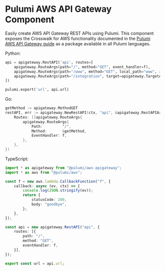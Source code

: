 # Pulumi AWS API Gateway Component

Easily create AWS API Gateway REST APIs using Pulumi. This component exposes the Crosswalk for AWS functionality documented in the [Pulumi AWS API Gateway guide](https://www.pulumi.com/docs/guides/crosswalk/aws/api-gateway/) as a package available in all Pulumi languages.

Python:

```py
api = apigateway.RestAPI('api', routes=[
    apigateway.RouteArgs(path="/", method="GET", event_handler=f),
    apigateway.RouteArgs(path="/www", method="GET", local_path="www", index=False),
    apigateway.RouteArgs(path="/integration", target=apigateway.TargetArgs(uri="https://www.google.com", type="http_proxy"))
])

pulumi.export('url', api.url)
```

Go: 

```go
getMethod := apigateway.MethodGET
restAPI, err := apigateway.NewRestAPI(ctx, "api", &apigateway.RestAPIArgs{
    Routes: []apigateway.RouteArgs{
        apigateway.RouteArgs{
            Path:         "/",
            Method:       &getMethod,
            EventHandler: f,
        },
    },
})
```

TypeScript:

```ts
import * as apigateway from "@pulumi/aws-apigateway";
import * as aws from "@pulumi/aws";

const f = new aws.lambda.CallbackFunction("f", {
    callback: async (ev, ctx) => {
        console.log(JSON.stringify(ev));
        return {
            statusCode: 200,
            body: "goodbye",
        };
    },
});

const api = new apigateway.RestAPI("api", {
    routes: [{
        path: "/",
        method: "GET",
        eventHandler: f,
    }],
});

export const url = api.url;
```

